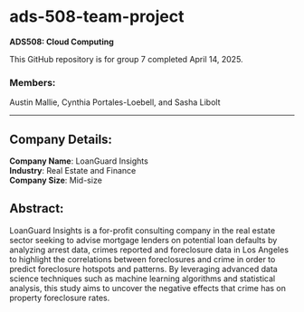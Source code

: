 # ads-508-team-project

**ADS508: Cloud Computing**

This GitHub repository is for group 7 completed April 14, 2025.

### Members:
Austin Mallie, Cynthia Portales-Loebell, and Sasha Libolt

---

## Company Details:

**Company Name**: LoanGuard Insights  
**Industry**: Real Estate and Finance  
**Company Size**: Mid-size

## Abstract:
LoanGuard Insights is a for-profit consulting company in the real estate sector seeking to advise mortgage lenders on potential loan defaults by analyzing arrest data, crimes reported and foreclosure data in Los Angeles to highlight the correlations between foreclosures and crime in order to predict foreclosure hotspots and patterns. By leveraging advanced data science techniques such as machine learning algorithms and statistical analysis, this study aims to uncover the negative effects that crime has on property foreclosure rates. 
